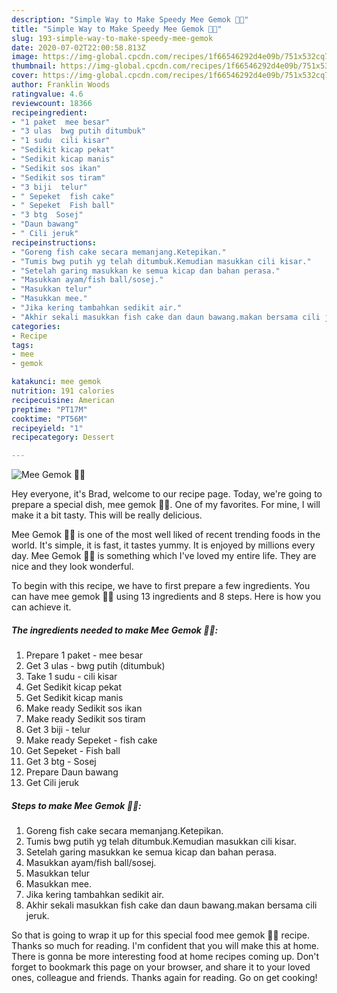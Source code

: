 ```yaml
---
description: "Simple Way to Make Speedy Mee Gemok 🍜🍜"
title: "Simple Way to Make Speedy Mee Gemok 🍜🍜"
slug: 193-simple-way-to-make-speedy-mee-gemok
date: 2020-07-02T22:00:58.813Z
image: https://img-global.cpcdn.com/recipes/1f66546292d4e09b/751x532cq70/mee-gemok-🍜🍜-resipi-foto-utama.jpg
thumbnail: https://img-global.cpcdn.com/recipes/1f66546292d4e09b/751x532cq70/mee-gemok-🍜🍜-resipi-foto-utama.jpg
cover: https://img-global.cpcdn.com/recipes/1f66546292d4e09b/751x532cq70/mee-gemok-🍜🍜-resipi-foto-utama.jpg
author: Franklin Woods
ratingvalue: 4.6
reviewcount: 18366
recipeingredient:
- "1 paket  mee besar"
- "3 ulas  bwg putih ditumbuk"
- "1 sudu  cili kisar"
- "Sedikit kicap pekat"
- "Sedikit kicap manis"
- "Sedikit sos ikan"
- "Sedikit sos tiram"
- "3 biji  telur"
- " Sepeket  fish cake"
- " Sepeket  Fish ball"
- "3 btg  Sosej"
- "Daun bawang"
- " Cili jeruk"
recipeinstructions:
- "Goreng fish cake secara memanjang.Ketepikan."
- "Tumis bwg putih yg telah ditumbuk.Kemudian masukkan cili kisar."
- "Setelah garing masukkan ke semua kicap dan bahan perasa."
- "Masukkan ayam/fish ball/sosej."
- "Masukkan telur"
- "Masukkan mee."
- "Jika kering tambahkan sedikit air."
- "Akhir sekali masukkan fish cake dan daun bawang.makan bersama cili jeruk."
categories:
- Recipe
tags:
- mee
- gemok

katakunci: mee gemok 
nutrition: 191 calories
recipecuisine: American
preptime: "PT17M"
cooktime: "PT56M"
recipeyield: "1"
recipecategory: Dessert

---
```



![Mee Gemok 🍜🍜](https://img-global.cpcdn.com/recipes/1f66546292d4e09b/751x532cq70/mee-gemok-🍜🍜-resipi-foto-utama.jpg)

Hey everyone, it's Brad, welcome to our recipe page. Today, we're going to prepare a special dish, mee gemok 🍜🍜. One of my favorites. For mine, I will make it a bit tasty. This will be really delicious.



Mee Gemok 🍜🍜 is one of the most well liked of recent trending foods in the world. It's simple, it is fast, it tastes yummy. It is enjoyed by millions every day. Mee Gemok 🍜🍜 is something which I've loved my entire life. They are nice and they look wonderful.


To begin with this recipe, we have to first prepare a few ingredients. You can have mee gemok 🍜🍜 using 13 ingredients and 8 steps. Here is how you can achieve it.

<!--inarticleads1-->

##### The ingredients needed to make Mee Gemok 🍜🍜:

1. Prepare 1 paket - mee besar
1. Get 3 ulas - bwg putih (ditumbuk)
1. Take 1 sudu - cili kisar
1. Get Sedikit kicap pekat
1. Get Sedikit kicap manis
1. Make ready Sedikit sos ikan
1. Make ready Sedikit sos tiram
1. Get 3 biji - telur
1. Make ready  Sepeket - fish cake
1. Get  Sepeket - Fish ball
1. Get 3 btg - Sosej
1. Prepare Daun bawang
1. Get  Cili jeruk




<!--inarticleads2-->

##### Steps to make Mee Gemok 🍜🍜:

1. Goreng fish cake secara memanjang.Ketepikan.
1. Tumis bwg putih yg telah ditumbuk.Kemudian masukkan cili kisar.
1. Setelah garing masukkan ke semua kicap dan bahan perasa.
1. Masukkan ayam/fish ball/sosej.
1. Masukkan telur
1. Masukkan mee.
1. Jika kering tambahkan sedikit air.
1. Akhir sekali masukkan fish cake dan daun bawang.makan bersama cili jeruk.




So that is going to wrap it up for this special food mee gemok 🍜🍜 recipe. Thanks so much for reading. I'm confident that you will make this at home. There is gonna be more interesting food at home recipes coming up. Don't forget to bookmark this page on your browser, and share it to your loved ones, colleague and friends. Thanks again for reading. Go on get cooking!
